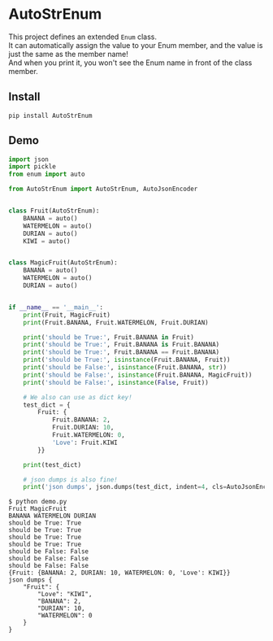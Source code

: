 # AutoStrEnum

This project defines an extended `Enum` class.  
It can automatically assign the value to your Enum member, and the value is just the same as the member name!  
And when you print it, you won't see the Enum name in front of the class member.

## Install

```shell
pip install AutoStrEnum
```

## Demo

```python
import json
import pickle
from enum import auto

from AutoStrEnum import AutoStrEnum, AutoJsonEncoder


class Fruit(AutoStrEnum):
    BANANA = auto()
    WATERMELON = auto()
    DURIAN = auto()
    KIWI = auto()


class MagicFruit(AutoStrEnum):
    BANANA = auto()
    WATERMELON = auto()
    DURIAN = auto()


if __name__ == '__main__':
    print(Fruit, MagicFruit)
    print(Fruit.BANANA, Fruit.WATERMELON, Fruit.DURIAN)

    print('should be True:', Fruit.BANANA in Fruit)
    print('should be True:', Fruit.BANANA is Fruit.BANANA)
    print('should be True:', Fruit.BANANA == Fruit.BANANA)
    print('should be True:', isinstance(Fruit.BANANA, Fruit))
    print('should be False:', isinstance(Fruit.BANANA, str))
    print('should be False:', isinstance(Fruit.BANANA, MagicFruit))
    print('should be False:', isinstance(False, Fruit))

    # We also can use as dict key!
    test_dict = {
        Fruit: {
            Fruit.BANANA: 2,
            Fruit.DURIAN: 10,
            Fruit.WATERMELON: 0,
            'Love': Fruit.KIWI
        }}

    print(test_dict)

    # json dumps is also fine!
    print('json dumps', json.dumps(test_dict, indent=4, cls=AutoJsonEncoder))
```

```shell
$ python demo.py
Fruit MagicFruit
BANANA WATERMELON DURIAN
should be True: True
should be True: True
should be True: True
should be True: True
should be False: False
should be False: False
should be False: False
{Fruit: {BANANA: 2, DURIAN: 10, WATERMELON: 0, 'Love': KIWI}}
json dumps {
    "Fruit": {
        "Love": "KIWI",
        "BANANA": 2,
        "DURIAN": 10,
        "WATERMELON": 0
    }
}
```

